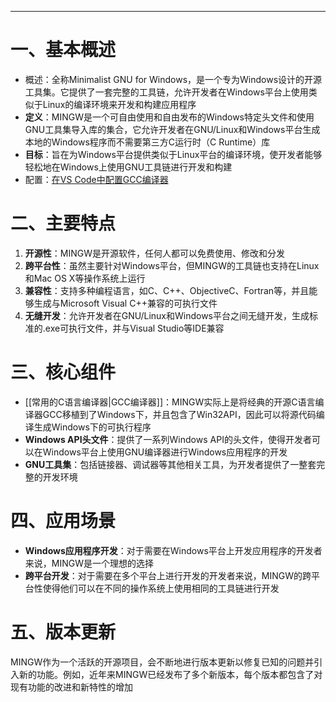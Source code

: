 ___
# 一、基本概述
- 概述：全称Minimalist GNU for Windows，是一个专为Windows设计的开源工具集。它提供了一套完整的工具链，允许开发者在Windows平台上使用类似于Linux的编译环境来开发和构建应用程序
- **定义**：MINGW是一个可自由使用和自由发布的Windows特定头文件和使用GNU工具集导入库的集合，它允许开发者在GNU/Linux和Windows平台生成本地的Windows程序而不需要第三方C运行时（C Runtime）库
- **目标**：旨在为Windows平台提供类似于Linux平台的编译环境，使开发者能够轻松地在Windows上使用GNU工具链进行开发和构建
- 配置：[在VS Code中配置GCC编译器](https://code.visualstudio.com/docs/cpp/config-mingw)
# 二、主要特点
1. **开源性**：MINGW是开源软件，任何人都可以免费使用、修改和分发
2. **跨平台性**：虽然主要针对Windows平台，但MINGW的工具链也支持在Linux和Mac OS X等操作系统上运行
3. **兼容性**：支持多种编程语言，如C、C++、ObjectiveC、Fortran等，并且能够生成与Microsoft Visual C++兼容的可执行文件
4. **无缝开发**：允许开发者在GNU/Linux和Windows平台之间无缝开发，生成标准的.exe可执行文件，并与Visual Studio等IDE兼容
# 三、核心组件
- [[常用的C语言编译器|GCC编译器]]：MINGW实际上是将经典的开源C语言编译器GCC移植到了Windows下，并且包含了Win32API，因此可以将源代码编译生成Windows下的可执行程序
- **Windows API头文件**：提供了一系列Windows API的头文件，使得开发者可以在Windows平台上使用GNU编译器进行Windows应用程序的开发
- **GNU工具集**：包括链接器、调试器等其他相关工具，为开发者提供了一整套完整的开发环境
# 四、应用场景
- **Windows应用程序开发**：对于需要在Windows平台上开发应用程序的开发者来说，MINGW是一个理想的选择
- **跨平台开发**：对于需要在多个平台上进行开发的开发者来说，MINGW的跨平台性使得他们可以在不同的操作系统上使用相同的工具链进行开发
# 五、版本更新
MINGW作为一个活跃的开源项目，会不断地进行版本更新以修复已知的问题并引入新的功能。例如，近年来MINGW已经发布了多个新版本，每个版本都包含了对现有功能的改进和新特性的增加